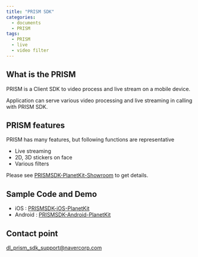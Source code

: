 ```yaml
---
title: "PRISM SDK"
categories:
  - documents
  - PRISM 
tags:
  - PRISM
  - live
  - video filter
---
```


## What is the PRISM

PRISM is a Client SDK to video process and live stream on a mobile device.

Application can serve various video processing and live streaming in calling with PRISM SDK.

## PRISM features
PRISM has many features, but following functions are representative
* Live streaming
* 2D, 3D stickers on face
* Various filters

Please see [PRISMSDK-PlanetKit-Showroom](https://oss.navercorp.com/videocell-tech/PRISMSDK-PlanetKit-Showroom) to get details.

## Sample Code and Demo

* iOS : [PRISMSDK-iOS-PlanetKit](https://oss.navercorp.com/videocell-tech/PRISMSDK-iOS-PlanetKit)
* Android : [PRISMSDK-Android-PlanetKit](https://oss.navercorp.com/videocell-tech/PRISMSDK-Android-PlanetKit)

## Contact point
dl_prism_sdk_support@navercorp.com

